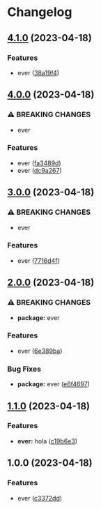 # Changelog

## [4.1.0](https://github.com/eversardoth/releasePleaseAction/compare/v4.0.0...v4.1.0) (2023-04-18)


### Features

* ever ([38a19f4](https://github.com/eversardoth/releasePleaseAction/commit/38a19f4ad1ef08236eaa40e1e9f2c9c214efb9d0))

## [4.0.0](https://github.com/eversardoth/releasePleaseAction/compare/v3.0.0...v4.0.0) (2023-04-18)


### ⚠ BREAKING CHANGES

* ever

### Features

* ever ([fa3489d](https://github.com/eversardoth/releasePleaseAction/commit/fa3489df76110fa9bc8556ee8dd510c2825f0608))
* ever ([dc9a267](https://github.com/eversardoth/releasePleaseAction/commit/dc9a267dcd18b3fac88370abb0a2821acc49162c))

## [3.0.0](https://github.com/eversardoth/releasePleaseAction/compare/v2.0.0...v3.0.0) (2023-04-18)


### ⚠ BREAKING CHANGES

* ever

### Features

* ever ([7716d4f](https://github.com/eversardoth/releasePleaseAction/commit/7716d4fec8daefdf65314190912b1a7d02ae0d54))

## [2.0.0](https://github.com/eversardoth/releasePleaseAction/compare/v1.1.0...v2.0.0) (2023-04-18)


### ⚠ BREAKING CHANGES

* **package:** ever

### Features

* ever ([6e389ba](https://github.com/eversardoth/releasePleaseAction/commit/6e389baf37e1317c5682608136a8413439a2f3ab))


### Bug Fixes

* **package:** ever ([e6f4697](https://github.com/eversardoth/releasePleaseAction/commit/e6f4697bff72a7a9f6966406c8d6220d761c7f06))

## [1.1.0](https://github.com/eversardoth/releasePleaseAction/compare/v1.0.0...v1.1.0) (2023-04-18)


### Features

* **ever:** hola ([c19b6e3](https://github.com/eversardoth/releasePleaseAction/commit/c19b6e3f766026bb62c9cfbbf62371e7d315c5c7))

## 1.0.0 (2023-04-18)


### Features

* ever ([c3372dd](https://github.com/eversardoth/releasePleaseAction/commit/c3372ddb0d8a748859e4bfdff365b9d4ef551e31))
